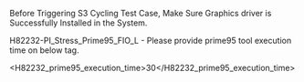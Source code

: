 Before Triggering S3 Cycling Test Case, Make Sure Graphics driver is Successfully Installed in the System.

H82232-PI_Stress_Prime95_FIO_L - Please provide prime95 tool execution time on below tag.
<!-- configuration related prime95 stress test tool execution time in minutes-->
<H82232_prime95_execution_time>30</H82232_prime95_execution_time>
